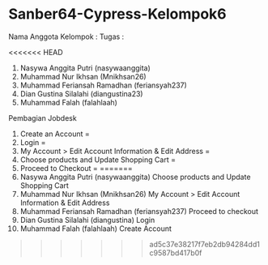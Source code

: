 # Sanber64-Cypress-Kelompok6

Nama Anggota Kelompok :                             Tugas : 

<<<<<<< HEAD
1. Nasywa Anggita Putri (nasywaanggita)
2. Muhammad Nur Ikhsan (Mnikhsan26)
3. Muhammad Feriansah Ramadhan (feriansyah237)
4. Dian Gustina Silalahi (diangustina23)
5. Muhammad Falah (falahlaah)

Pembagian Jobdesk

1. Create an Account =
2. Login =
3. My Account > Edit Account Information & Edit Address =
4. Choose products and Update Shopping Cart =
5. Proceed to Checkout =
=======
1. Nasywa Anggita Putri (nasywaanggita)             Choose products and Update Shopping Cart     
2. Muhammad Nur Ikhsan (Mnikhsan26)                 My Account > Edit Account Information & Edit Address
3. Muhammad Feriansah Ramadhan (feriansyah237)      Proceed to checkout
4. Dian Gustina Silalahi (diangustina)              Login
5. Muhammad Falah (falahlaah)                       Create Account        
>>>>>>> ad5c37e38217f7eb2db94284dd1c9587bd417b0f
